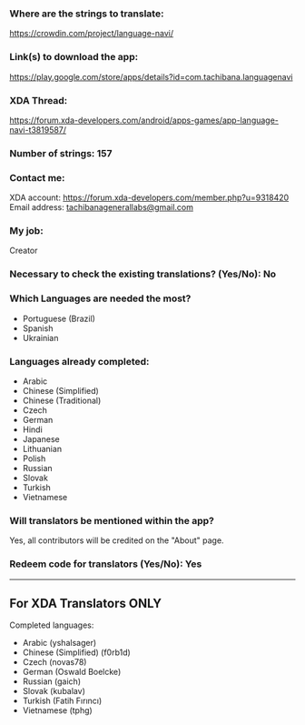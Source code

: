 <!-- Provide a public accessible link, where the translation can be discussed and improved. (paid platforms are not allowed) -->
### Where are the strings to translate: 
https://crowdin.com/project/language-navi/

### Link(s) to download the app: 
https://play.google.com/store/apps/details?id=com.tachibana.languagenavi

<!-- Optional -->
### XDA Thread: 
https://forum.xda-developers.com/android/apps-games/app-language-navi-t3819587/

### Number of strings: 157

<!-- Provide an email address, your account on social networks...-->
### Contact me:
XDA account: 
https://forum.xda-developers.com/member.php?u=9318420  
Email address: 
tachibanagenerallabs@gmail.com

<!-- Tell us if you are the main developer, community manager, designer,...-->
### My job: 
Creator

<!-- If you only want to receive translations for untranslated strings only -->
### Necessary to check the existing translations? (Yes/No): No

<!-- Optional -->
### Which Languages are needed the most?
* Portuguese (Brazil)
* Spanish
* Ukrainian

### Languages already completed:
* Arabic
* Chinese (Simplified)
* Chinese (Traditional)
* Czech
* German
* Hindi
* Japanese
* Lithuanian
* Polish
* Russian
* Slovak
* Turkish
* Vietnamese

<!-- Credits are always appreciated -->
### Will translators be mentioned within the app?
Yes, all contributors will be credited on the "About" page.
<!-- Some developers offer redeem codes to thank translators and/or to help them to translate strings that are specific to PRO features. Please explain how to request one -->
### Redeem code for translators (Yes/No): Yes

***

## For XDA Translators ONLY
Completed languages:
<!-- Add your XDA username next to your language(s) -->
* Arabic (yshalsager)
* Chinese (Simplified) (f0rb1d)
* Czech (novas78)
* German (Oswald Boelcke)
* Russian (gaich)
* Slovak (kubalav)
* Turkish (Fatih Fırıncı)
* Vietnamese (tphg)
